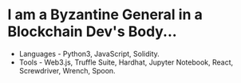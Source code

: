 # I am a Byzantine General in a Blockchain Dev's Body...
- Languages - Python3, JavaScript, Solidity.
- Tools - Web3.js, Truffle Suite, Hardhat, Jupyter Notebook, React, Screwdriver, Wrench, Spoon.

<!---
ChristianGobin/ChristianGobin is a ✨ special ✨ repository because its `README.md` (this file) appears on your GitHub profile.
You can click the Preview link to take a look at your changes.
--->
